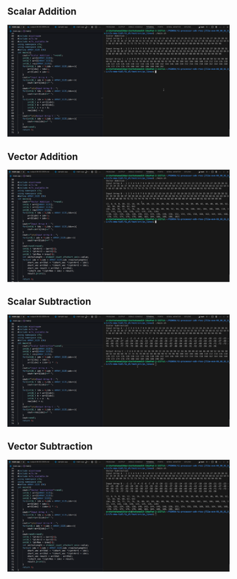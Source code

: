 ## Scalar Addition
![alt text](image-1.png)
## Vector Addition
![alt text](image-2.png)
## Scalar Subtraction
![alt text](image-3.png)
## Vector Subtraction
![alt text](image-4.png)